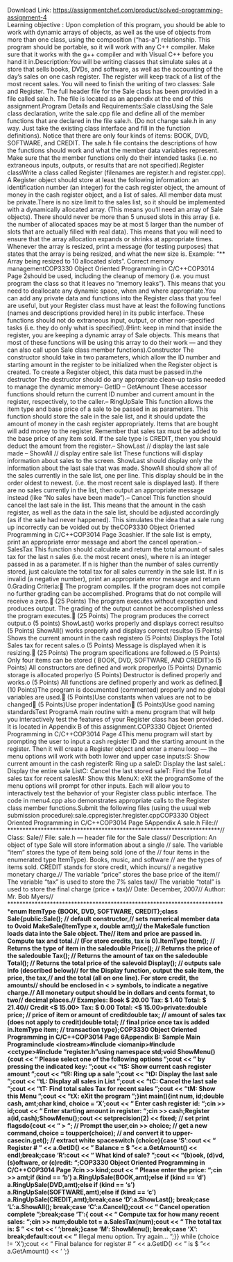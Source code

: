 Download Link: https://assignmentchef.com/product/solved-programming-assignment-4
<br>
Learning objective : Upon completion of this program, you should be able to work with dynamic arrays of objects, as well as the use of objects from more than one class, using the composition (“has-a”) relationship. This program should be portable, so it will work with any C++ compiler. Make sure that it works with the g++ compiler and with Visual C++ before you hand it in.Description:You will be writing classes that simulate sales at a store that sells books, DVDs, and software, as well as the accounting of the day’s sales on one cash register. The register will keep track of a list of the most recent sales. You will need to finish the writing of two classes: Sale and Register. The full header file for the Sale class has been provided in a file called sale.h. The file is located as an appendix at the end of this assignment.Program Details and Requirements:Sale classUsing the Sale class declaration, write the sale.cpp file and define all of the member functions that are declared in the file sale.h. (Do not change sale.h in any way. Just take the existing class interface and fill in the function definitions). Notice that there are only four kinds of items: BOOK, DVD, SOFTWARE, and CREDIT. The sale.h file contains the descriptions of how the functions should work and what the member data variables represent. Make sure that the member functions only do their intended tasks (i.e. no extraneous inputs, outputs, or results that are not specified).Register classWrite a class called Register (filenames are register.h and register.cpp). A Register object should store at least the following information: an identification number (an integer) for the cash register object, the amount of money in the cash register object, and a list of sales. All member data must be private.There is no size limit to the sales list, so it should be implemented with a dynamically allocated array. (This means you’ll need an array of Sale objects). There should never be more than 5 unused slots in this array (i.e. the number of allocated spaces may be at most 5 larger than the number of slots that are actually filled with real data). This means that you will need to ensure that the array allocation expands or shrinks at appropriate times. Whenever the array is resized, print a message (for testing purposes) that states that the array is being resized, and what the new size is. Example: “** Array being resized to 10 allocated slots”. Correct memory managementCOP3330 Object Oriented Programming in C/C++COP3014 Page 2should be used, including the cleanup of memory (i.e. you must program the class so that it leaves no “memory leaks”). This means that you need to deallocate any dynamic space, when and where appropriate.You can add any private data and functions into the Register class that you feel are useful, but your Register class must have at least the following functions (names and descriptions provided here) in its public interface. These functions should not do extraneous input, output, or other non-specified tasks (i.e. they do only what is specified).(Hint: keep in mind that inside the register, you are keeping a dynamic array of Sale objects. This means that most of these functions will be using this array to do their work — and they can also call upon Sale class member functions).Constructor The constructor should take in two parameters, which allow the ID number and starting amount in the register to be initialized when the Register object is created. To create a Register object, this data must be passed in.the destructor The destructor should do any appropriate clean-up tasks needed to manage the dynamic memory– GetID – GetAmount These accessor functions should return the current ID number and current amount in the register, respectively, to the caller.– RingUpSale This function allows the item type and base price of a sale to be passed in as parameters. This function should store the sale in the sale list, and it should update the amount of money in the cash register appropriately. Items that are bought will add money to the register. Remember that sales tax must be added to the base price of any item sold. If the sale type is CREDIT, then you should deduct the amount from the register.– ShowLast // display the last sale made – ShowAll // display entire sale list These functions will display information about sales to the screen. ShowLast should display only the information about the last sale that was made. ShowAll should show all of the sales currently in the sale list, one per line. This display should be in the order oldest to newest. (i.e. the most recent sale is displayed last). If there are no sales currently in the list, then output an appropriate message instead (like “No sales have been made”).– Cancel This function should cancel the last sale in the list. This means that the amount in the cash register, as well as the data in the sale list, should be adjusted accordingly (as if the sale had never happened). This simulates the idea that a sale rung up incorrectly can be voided out by theCOP3330 Object Oriented Programming in C/C++COP3014 Page 3cashier. If the sale list is empty, print an appropriate error message and abort the cancel operation.– SalesTax This function should calculate and return the total amount of sales tax for the last n sales (i.e. the most recent ones), where n is an integer passed in as a parameter. If n is higher than the number of sales currently stored, just calculate the total tax for all sales currently in the sale list. If n is invalid (a negative number), print an appropriate error message and return 0.Grading Criteria: The program compiles. If the program does not compile no further grading can be accomplished. Programs that do not compile will receive a zero. (25 Points) The program executes without exception and produces output. The grading of the output cannot be accomplished unless the program executes. (25 Points) The program produces the correct output.o (5 points) ShowLast() works properly and displays correct resultso (5 Points) ShowAll() works properly and displays correct resultso (5 Points) Shows the current amount in the cash registero (5 Points) Displays the Total Sales tax for recent sales.o (5 Points) Message is displayed when it is resizing. (25 Points) The program specifications are followed.o (5 Points) Only four items can be stored ( BOOK, DVD, SOFTWARE, AND CREDIT)o (5 Points) All constructors are defined and work properlyo (5 Points) Dynamic storage is allocated properlyo (5 Points) Destructor is defined properly and works.o (5 Points) All functions are defined properly and work as defined. (10 Points)The program is documented (commented) properly and no global variables are used. (5 Points)Use constants when values are not to be changed (5 Points)Use proper indentation (5 Points)Use good naming standardsTest ProgramA main routine with a menu program that will help you interactively test the features of your Register class has been provided. It is located in Appendix B of this assignment.COP3330 Object Oriented Programming in C/C++COP3014 Page 4This menu program will start by prompting the user to input a cash register ID and the starting amount in the register. Then it will create a Register object and enter a menu loop — the menu options will work with both lower and upper case inputs:S: Show current amount in the cash registerR: Ring up a saleD: Display the last saleL: Display the entire sale ListC: Cancel the last stored saleT: Find the Total sales tax for recent salesM: Show this MenuX: eXit the programSome of the menu options will prompt for other inputs. Each will allow you to interactively test the behavior of your Register class public interface. The code in menu4.cpp also demonstrates appropriate calls to the Register class member functions.Submit the following files (using the usual web submission procedure):sale.cppregister.hregister.cppCOP3330 Object Oriented Programming in C/C++COP3014 Page 5Appendix A sale.h File:// **********************************************************************// Class: Sale// File: sale.h — header file for the Sale class// Description: An object of type Sale will store information about a single // sale. The variable “item” stores the type of item being sold (one of the // four items in the enumerated type ItemType). Books, music, and software // are the types of items sold. CREDIT stands for store credit, which incurs// a negative monetary charge.// The variable “price” stores the base price of the item// The variable “tax” is used to store the 7% sales tax// The variable “total” is used to store the final charge (price + tax)// Date: December, 2007// Author: Mr. Bob Myers// **************************************************************************enum ItemType {BOOK, DVD, SOFTWARE, CREDIT};class Sale{public:Sale(); // default constructor,// sets numerical member data to 0void MakeSale(ItemType x, double amt);// the MakeSale function loads data into the Sale object. The// item and price are passed in. Compute tax and total.// (For store credits, tax is 0).ItemType Item(); // Returns the type of item in the saledouble Price(); // Returns the price of the saledouble Tax(); // Returns the amount of tax on the saledouble Total(); // Returns the total price of the salevoid Display(); // outputs sale info (described below)// for the Display function, output the sale item, the price, the tax,// and the total (all on one line). For store credit, the amounts// should be enclosed in &lt; &gt; symbols, to indicate a negative charge.// All monetary output should be in dollars and cents format, to two// decimal places.// Examples: Book $ 20.00 Tax: $ 1.40 Total: $ 21.40// Credit &lt;$ 15.00&gt; Tax: $ 0.00 Total: &lt;$ 15.00&gt;private:double price; // price of item or amount of creditdouble tax; // amount of sales tax (does not apply to credit)double total; // final price once tax is added in.ItemType item; // transaction type};COP3330 Object Oriented Programming in C/C++COP3014 Page 6Appendix B: Sample Main Programinclude &lt;iostream&gt;#include &lt;iomanip&gt;#include &lt;cctype&gt;#include “register.h”using namespace std;void ShowMenu(){cout &lt;&lt; “
Please select one of the following options
”;cout &lt;&lt; ” by pressing the indicated key:
”;cout &lt;&lt; “tS: Show current cash register amount
”;cout &lt;&lt; “tR: Ring up a sale
”;cout &lt;&lt; “tD: Display the last sale
”;cout &lt;&lt; “tL: Display all sales in List
”;cout &lt;&lt; “tC: Cancel the last sale
”;cout &lt;&lt; “tT: Find total sales Tax for recent sales
”;cout &lt;&lt; “tM: Show this Menu
”;cout &lt;&lt; “tX: eXit the program
”;}int main(){int num, id;double cash, amt;char kind, choice = ‘X’;cout &lt;&lt; “
Enter cash register id: “;cin &gt;&gt; id;cout &lt;&lt; “
Enter starting amount in register: “;cin &gt;&gt; cash;Register a(id,cash);ShowMenu();cout &lt;&lt; setprecision(2) &lt;&lt; fixed; // set print flagsdo{cout &lt;&lt; “
&gt; “; // Prompt the user,cin &gt;&gt; choice; // get a new command,choice = toupper(choice); // and convert it to upper-casecin.get(); // extract white spaceswitch (choice){case ‘S’:cout &lt;&lt; “
Register # ” &lt;&lt; a.GetID() &lt;&lt; ” Balance = $ ”&lt;&lt; a.GetAmount() &lt;&lt; endl;break;case ‘R’:cout &lt;&lt; “
What kind of sale?
”;cout &lt;&lt; “(b)ook, (d)vd, (s)oftware, or (c)redit: “;COP3330 Object Oriented Programming in C/C++COP3014 Page 7cin &gt;&gt; kind;cout &lt;&lt; “
Please enter the price: “;cin &gt;&gt; amt;if (kind == ‘b’) a.RingUpSale(BOOK,amt);else if (kind == ‘d’) a.RingUpSale(DVD,amt);else if (kind == ‘s’) a.RingUpSale(SOFTWARE,amt);else if (kind == ‘c’) a.RingUpSale(CREDIT,amt);break;case ‘D’:a.ShowLast(); break;case ‘L’:a.ShowAll(); break;case ‘C’:a.Cancel();cout &lt;&lt; “
Cancel operation complete
”;break;case ‘T’:{ cout &lt;&lt; “
Compute tax for how many recent sales: “;cin &gt;&gt; num;double tot = a.SalesTax(num);cout &lt;&lt; “
The total tax is: $ ” &lt;&lt; tot &lt;&lt; ‘
’;break;}case ‘M’: ShowMenu(); break;case ‘X’: break;default:cout &lt;&lt; “** Illegal menu option. Try again…
”;}} while (choice != ‘X’);cout &lt;&lt; “
Final balance for register # ” &lt;&lt; a.GetID() &lt;&lt; ” is $ ”&lt;&lt; a.GetAmount() &lt;&lt; ‘
’;}